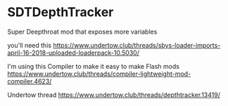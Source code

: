 # SDTDepthTracker
Super Deepthroat mod that exposes more variables

you'll need this https://www.undertow.club/threads/sbys-loader-imports-april-16-2018-uploaded-loaderpack-10.5030/

I'm using this Compiler to make it easy to make Flash mods https://www.undertow.club/threads/compiler-lightweight-mod-compiler.4623/

Undertow thread https://www.undertow.club/threads/depthtracker.13419/
